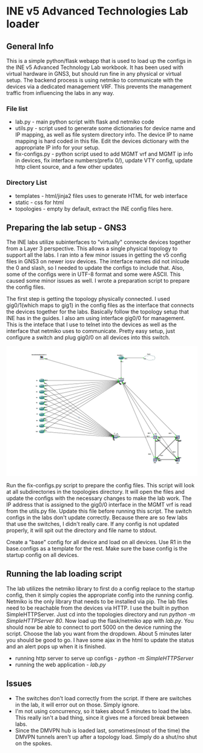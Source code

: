 # INE v5 Advanced Technologies Lab loader

## General Info
This is a simple python/flask webapp that is used to load up the configs in the INE v5 Advanced Technology Lab workbook.  It has been used with virtual hardware in GNS3, but should run fine in any physical or virtual setup.  The backend process is using netmiko to communicate with the devices via a dedicated management VRF.  This prevents the management traffic from influencing the labs in any way.

### File list
* lab.py - main python script with flask and netmiko code
* utils.py - script used to generate some dictionaries for device name and IP mapping, as well as file system directory info.  The device IP to name mapping is hard coded in this file.  Edit the devices dictionary with the appropriate IP info for your setup.
* fix-configs.py - python script used to add MGMT vrf and MGMT ip info in devices, fix interface numbers(prefix 0/), update VTY config, update http client source, and a few other updates
### Directory List
* templates - html/jinja2 files uses to generate HTML for web interface
* static - css for html
* topologies - empty by default, extract the INE config files here.


## Preparing the lab setup - GNS3
The INE labs utilize subinterfaces to "virtually" connecte devices together from a Layer 3 perspective.  This allows a single physical topology to support all the labs.  I ran into a few minor issues in getting the v5 config files in GNS3 on newer iosv devices.  The interface names did not inlcude the 0 and slash, so I needed to update the configs to include that.  Also, some of the configs were in UTF-8 format and some were ASCII.  This caused some minor issues as well.  I wrote a preparation script to prepare the config files.

The first step is getting the topology physically connected.  I used gig0/1(which maps to gig1) in the config files as the interface that connects the devices together for the labs.  Basically follow the topology setup that INE has in the guides.  I also am using interface gig0/0 for management.  This is the inteface that I use to telnet into the devices as well as the interface that netmiko uses to communicate.  Pretty easy setup, just configure a switch and plug gig0/0 on all devices into this switch.

![alt text](https://github.com/tgordon2020/labloader/blob/main/lab-top.png?raw=true)

Run the fix-configs.py script to prepare the config files.  This script will look at all subdirectories in the topologies directory.  It will open the files and update the configs with the necessary changes to make the lab work.  The IP address that is assigned to the gig0/0 interface in the MGMT vrf is read from the utils.py file.  Update this file before running this script.  The switch configs in the labs don't update correctly.  Because there are so few labs that use the switches, I didn't really care.  If any config is not updated properly, it will spit out the directory and file name to stdout.

Create a "base" config for all device and load on all devices.  Use R1 in the base.configs as a template for the rest.  Make sure the base config is the startup config on all devices.

## Running the lab loading script
The lab utilizes the netmiko library to first do a config replace to the startup config, then it simply copies the appropriate config into the running config.  Netmiko is the only library that needs to be installed via pip.  The lab files need to be reachable from the devices via HTTP.  I use the built in python SimpleHTTPServer.  Just cd into the topologies directory and run *python -m SimpleHTTPServer 80*.  Now load up the flask/netmiko app with *lab.py*.  You should now be able to connect to port 5000 on the device running the script.  Choose the lab you want from the dropdown.  About 5 minutes later you should be good to go.  I have some ajax in the html to update the status and an alert pops up when it is finished.

* running http server to serve up configs - *python -m SimpleHTTPServer*
* running the web application - *lab.py*
 
## Issues
* The switches don't load correctly from the script.  If there are switches in the lab, it will error out on those.  Simply ignore.
* I'm not using concurrency, so it takes about 5 minutes to load the labs.  This really isn't a bad thing, since it gives me a forced break between labs.
* Since the DMVPN hub is loaded last, sometimes(most of the time) the DMVPN tunnels aren't up after a topology load.  Simply do a shut/no shut on the spokes.


